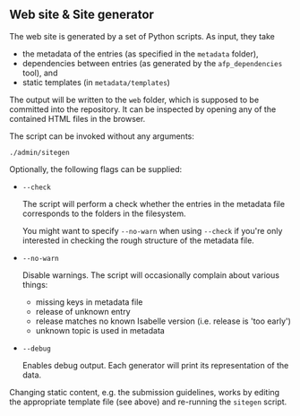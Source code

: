 Web site & Site generator
-------------------------

The web site is generated by a set of Python scripts. As input, they take

-   the metadata of the entries (as specified in the `metadata` folder),
-   dependencies between entries (as generated by the `afp_dependencies` tool),
    and
-   static templates (in `metadata/templates`)

The output will be written to the `web` folder, which is supposed to be
committed into the repository. It can be inspected by opening any of the
contained HTML files in the browser.

The script can be invoked without any arguments:

    ./admin/sitegen

Optionally, the following flags can be supplied:

-   `--check`

    The script will perform a check whether the entries in the metadata file
    corresponds to the folders in the filesystem.

    You might want to specify `--no-warn` when using `--check` if you're only
    interested in checking the rough structure of the metadata file.

-   `--no-warn`

    Disable warnings. The script will occasionally complain about
    various things:

    *   missing keys in metadata file
    *   release of unknown entry
    *   release matches no known Isabelle version (i.e. release is 'too early')
    *   unknown topic is used in metadata

-   `--debug`

    Enables debug output. Each generator will print its representation of the
    data.

Changing static content, e.g. the submission guidelines, works by editing the
appropriate template file (see above) and re-running the `sitegen` script.
